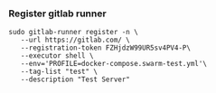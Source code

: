 ###  Register gitlab runner





 

```shell
sudo gitlab-runner register -n \
   --url https://gitlab.com/ \
   --registration-token FZHjdzW99UR5sv4PV4-P\
   --executor shell \
   --env='PROFILE=docker-compose.swarm-test.yml'\
   --tag-list "test" \
   --description "Test Server"
```
